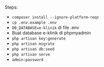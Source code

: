 Steps:

- ```composer install --ignore-platform-reqs```
- ```cp .env.example .env```
- ```DB_DATABASE=e-klinik``` di file .env
- Buat database e-klinik di phpmyadmin
- ```php artisan key:generate```
- ```php artisan migrate```
- ```php artisan db:seed``` 
- ```php artisan serve``` 
- ```admin:password``` 